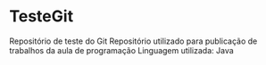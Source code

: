 # TesteGit
Repositório de teste do Git
Repositório utilizado para publicação de trabalhos da aula de programação
Linguagem utilizada: Java
